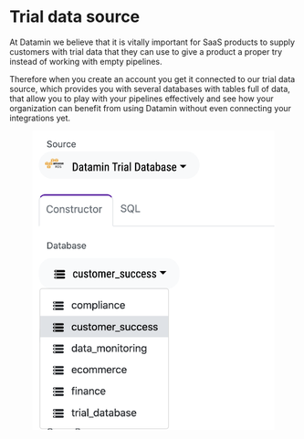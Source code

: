 # Trial data source

At Datamin we believe that it is vitally important for SaaS products to supply customers with trial data that they can use to give a product a proper try instead of working with empty pipelines.&#x20;

Therefore when you create an account you get it connected to our trial data source, which provides you with several databases with tables full of data, that allow you to play with your pipelines effectively and see how your organization can benefit from using Datamin without even connecting your integrations yet.

<figure><img src="../.gitbook/assets/Screenshot 2022-10-01 at 19.13.57.png" alt=""><figcaption></figcaption></figure>
